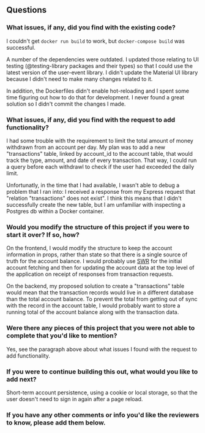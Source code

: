 ## Questions

### What issues, if any, did you find with the existing code?

I couldn't get `docker run build` to work, but `docker-compose build` was successful. 

A number of the dependencies were outdated. I updated those relating to UI testing (@testing-library packages and their types) so that I could use the latest version of the user-event library. I didn't update the Material UI library because I didn't need to make many changes related to it. 

In addition, the Dockerfiles didn't enable hot-reloading and I spent some time figuring out how to do that for development. I never found a great solution so I didn't commit the changes I made. 

### What issues, if any, did you find with the request to add functionality?

I had some trouble with the requirement to limit the total amount of money withdrawn from an account per day. My plan was to add a new "transactions" table, linked by account_id to the account table, that would track the type, amount, and date of every transaction. That way, I could run a query before each withdrawl to check if the user had exceeded the daily limit. 

Unfortunatly, in the time that I had available, I wasn't able to debug a problem that I ran into: I received a response from my Express request that "relation \"transactions\" does not exist". I think this means that I didn't successfully create the new table, but I am unfamiliar with inspecting a Postgres db within a Docker container. 

### Would you modify the structure of this project if you were to start it over? If so, how?

On the frontend, I would modify the structure to keep the account information in props, rather than state so that there is a single source of truth for the account balance. I would probably use [SWR](https://swr.vercel.app/) for the initial account fetching and then for updating the account data at the top level of the application on receipt of responses from transaction requests. 

On the backend, my proposed solution to create a "transactions" table would mean that the transaction records would live in a different database than the total account balance. To prevent the total from getting out of sync with the record in the account table, I would probably want to store a running total of the account balance along with the transaction data.

### Were there any pieces of this project that you were not able to complete that you'd like to mention?

Yes, see the paragraph above about what issues I found with the request to add functionality. 

### If you were to continue building this out, what would you like to add next?

Short-term account persistence, using a cookie or local storage, so that the user doesn't need to sign in again after a page reload. 

### If you have any other comments or info you'd like the reviewers to know, please add them below.